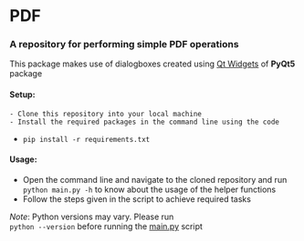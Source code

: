 # PDF
### __A repository for performing simple PDF operations__
This package makes use of dialogboxes created using 
[Qt Widgets]("https://pythonspot.com/pyqt5-file-dialog/") of **PyQt5** package  

####  **Setup**:
    - Clone this repository into your local machine
    - Install the required packages in the command line using the code 
  - `pip install -r requirements.txt`

#### **Usage**:
  - Open the command line and navigate to the cloned repository and run  `python main.py -h` to know about the usage of the helper functions 
  - Follow the steps given in the script to achieve required tasks
  
  *Note*: Python versions may vary. Please run  
  `python --version` before running the [main.py]() script

  